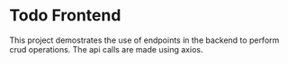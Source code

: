 # Todo Frontend

This project demostrates the use of endpoints in the backend to perform crud operations. The api calls are made using axios.

